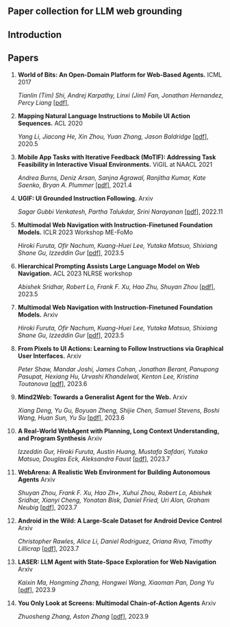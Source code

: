 ## Paper collection for LLM web grounding

## Introduction

## Papers

1. **World of Bits: An Open-Domain Platform for Web-Based Agents.**  ICML 2017

    *Tianlin (Tim) Shi, Andrej Karpathy, Linxi (Jim) Fan, Jonathan Hernandez, Percy Liang*  [[pdf](http://proceedings.mlr.press/v70/shi17a/shi17a.pdf)], 

2. **Mapping Natural Language Instructions to Mobile UI Action Sequences.**  ACL 2020

    *Yang Li, Jiacong He, Xin Zhou, Yuan Zhang, Jason Baldridge*  [[pdf](https://arxiv.org/abs/2005.03776)], 2020.5

3. **Mobile App Tasks with Iterative Feedback (MoTIF): Addressing Task Feasibility in Interactive Visual Environments.**  ViGIL at NAACL 2021

    *Andrea Burns, Deniz Arsan, Sanjna Agrawal, Ranjitha Kumar, Kate Saenko, Bryan A. Plummer*  [[pdf](https://arxiv.org/abs/2104.08560)], 2021.4

4.  **UGIF: UI Grounded Instruction Following.** Arxiv

    *Sagar Gubbi Venkatesh, Partha Talukdar, Srini Narayanan*  [[pdf](https://arxiv.org/abs/2211.07615)], 2022.11

5.  **Multimodal Web Navigation with Instruction-Finetuned Foundation Models.** ICLR 2023 Workshop ME-FoMo

    *Hiroki Furuta, Ofir Nachum, Kuang-Huei Lee, Yutaka Matsuo, Shixiang Shane Gu, Izzeddin Gur*  [[pdf](https://arxiv.org/abs/2305.11854)], 2023.5

6. **Hierarchical Prompting Assists Large Language Model on Web Navigation.** ACL 2023 NLRSE workshop

    *Abishek Sridhar, Robert Lo, Frank F. Xu, Hao Zhu, Shuyan Zhou*  [[pdf](https://arxiv.org/abs/2305.14257)], 2023.5

7. **Multimodal Web Navigation with Instruction-Finetuned Foundation Models.** Arxiv

    *Hiroki Furuta, Ofir Nachum, Kuang-Huei Lee, Yutaka Matsuo, Shixiang Shane Gu, Izzeddin Gur*  [[pdf](https://arxiv.org/abs/2305.11854)], 2023.5

8. **From Pixels to UI Actions: Learning to Follow Instructions via Graphical User Interfaces.** Arxiv

    *Peter Shaw, Mandar Joshi, James Cohan, Jonathan Berant, Panupong Pasupat, Hexiang Hu, Urvashi Khandelwal, Kenton Lee, Kristina Toutanova*  [[pdf](https://arxiv.org/abs/2306.00245)], 2023.6

9. **Mind2Web: Towards a Generalist Agent for the Web.** Arxiv

    *Xiang Deng, Yu Gu, Boyuan Zheng, Shijie Chen, Samuel Stevens, Boshi Wang, Huan Sun, Yu Su*  [[pdf](https://arxiv.org/abs/2306.06070)], 2023.6

10. **A Real-World WebAgent with Planning, Long Context Understanding, and Program Synthesis** Arxiv

    *Izzeddin Gur, Hiroki Furuta, Austin Huang, Mustafa Safdari, Yutaka Matsuo, Douglas Eck, Aleksandra Faust*  [[pdf](https://arxiv.org/abs/2307.12856)], 2023.7

11. **WebArena: A Realistic Web Environment for Building Autonomous Agents** Arxiv

    *Shuyan Zhou, Frank F. Xu, Hao Zh+, Xuhui Zhou, Robert Lo, Abishek Sridhar, Xianyi Cheng, Yonatan Bisk, Daniel Fried, Uri Alon, Graham Neubig*  [[pdf](https://webarena.dev/static/paper.pdf)], 2023.7

12. **Android in the Wild: A Large-Scale Dataset for Android Device Control** Arxiv

    *Christopher Rawles, Alice Li, Daniel Rodriguez, Oriana Riva, Timothy Lillicrap*  [[pdf](https://arxiv.org/abs/2307.10088)], 2023.7

13. **LASER: LLM Agent with State-Space Exploration for Web Navigation** Arxiv

    *Kaixin Ma, Hongming Zhang, Hongwei Wang, Xiaoman Pan, Dong Yu*  [[pdf](https://arxiv.org/abs/2309.08172)], 2023.9

14. **You Only Look at Screens: Multimodal Chain-of-Action Agents** Arxiv

    *Zhuosheng Zhang, Aston Zhang*  [[pdf](https://arxiv.org/abs/2309.11436)], 2023.9
